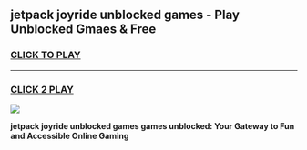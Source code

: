 
## jetpack joyride unblocked games - Play Unblocked Gmaes & Free
<h3>
<a href="https://premium.freeplayer.one?title=jetpack_joyride_unblocked_games&ref=20F">CLICK TO PLAY</a></h3>
<hr>

<h3>
<a href="https://premium.freeplayer.one?title=jetpack_joyride_unblocked_games&ref=20F">CLICK 2 PLAY</a>
  
</h3>

<a href="https://premium.freeplayer.one?title=jetpack_joyride_unblocked_games&ref=20F/"><img src="https://clearcache.store/games.png"></a>


**jetpack joyride unblocked games games unblocked: Your Gateway to Fun and Accessible Online Gaming**
